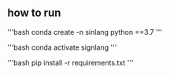 ## how to run
'''bash
conda create -n sinlang python ==3.7
'''


'''bash
conda activate signlang
'''

'''bash
pip install -r requirements.txt
'''
